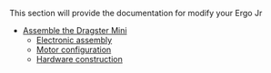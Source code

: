 This section will provide the documentation for modify your Ergo Jr

- [Assemble the Dragster Mini](dragster-mini/README.md)
    * [Electronic assembly](dragster-mini/electronic-assembly.md)
    * [Motor configuration](dragster-mini/motor-configuration.md)
    * [Hardware construction](dragster-mini/mechanical-construction.md)
